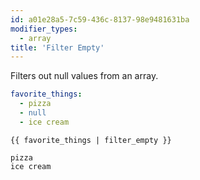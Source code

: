 ```yaml
---
id: a01e28a5-7c59-436c-8137-98e9481631ba
modifier_types:
  - array
title: 'Filter Empty'
---
```

Filters out null values from an array.

```yaml
favorite_things:
  - pizza
  - null
  - ice cream
```

```antlers
{{ favorite_things | filter_empty }}
```

```output
pizza
ice cream
```
